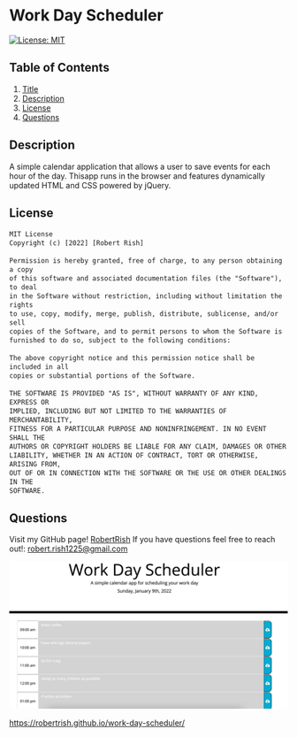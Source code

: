 # Work Day Scheduler
[![License: MIT](https://img.shields.io/badge/License-MIT-yellow.svg)](https://opensource.orglicenses/MIT)

## Table of Contents
1. [Title](#title)
2. [Description](#description)
5. [License](#license)
6. [Questions](#questions)

## Description
A simple calendar application that allows a user to save events for each hour of the day. Thisapp runs in the browser and features dynamically updated HTML and CSS powered by jQuery.

## License

    MIT License
    Copyright (c) [2022] [Robert Rish]
          
    Permission is hereby granted, free of charge, to any person obtaining a copy
    of this software and associated documentation files (the "Software"), to deal
    in the Software without restriction, including without limitation the rights
    to use, copy, modify, merge, publish, distribute, sublicense, and/or sell
    copies of the Software, and to permit persons to whom the Software is
    furnished to do so, subject to the following conditions:
          
    The above copyright notice and this permission notice shall be included in all
    copies or substantial portions of the Software.
          
    THE SOFTWARE IS PROVIDED "AS IS", WITHOUT WARRANTY OF ANY KIND, EXPRESS OR
    IMPLIED, INCLUDING BUT NOT LIMITED TO THE WARRANTIES OF MERCHANTABILITY,
    FITNESS FOR A PARTICULAR PURPOSE AND NONINFRINGEMENT. IN NO EVENT SHALL THE
    AUTHORS OR COPYRIGHT HOLDERS BE LIABLE FOR ANY CLAIM, DAMAGES OR OTHER
    LIABILITY, WHETHER IN AN ACTION OF CONTRACT, TORT OR OTHERWISE, ARISING FROM,
    OUT OF OR IN CONNECTION WITH THE SOFTWARE OR THE USE OR OTHER DEALINGS IN THE
    SOFTWARE.
      

## Questions
Visit my GitHub page! [RobertRish](https://github.com/RobertRish)
If you have questions feel free to reach out!: robert.rish1225@gmail.com

![](images/Screenshot.png)

https://robertrish.github.io/work-day-scheduler/